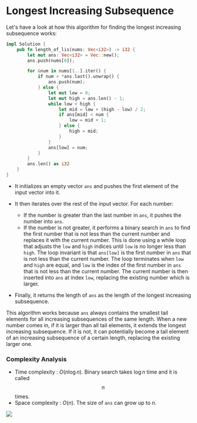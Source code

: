 # Longest Increasing Subsequence

Let's have a look at how this algorithm for finding the longest increasing subsequence works:

```rust
impl Solution {
    pub fn length_of_lis(nums: Vec<i32>) -> i32 {
        let mut ans: Vec<i32> = Vec::new();
        ans.push(nums[0]);

        for &num in nums[1..].iter() {
            if num > *ans.last().unwrap() {
                ans.push(num);
            } else {
                let mut low = 0;
                let mut high = ans.len() - 1;
                while low < high {
                    let mid = low + (high - low) / 2;
                    if ans[mid] < num {
                        low = mid + 1;
                    } else {
                        high = mid;
                    }
                }
                ans[low] = num;
            }
        }
        ans.len() as i32
    }
}
```

* It initializes an empty vector `ans` and pushes the first element of the input vector into it.

* It then iterates over the rest of the input vector. For each number:
   - If the number is greater than the last number in `ans`, it pushes the number into `ans`.
   - If the number is not greater, it performs a binary search in `ans` to find the first number that is not less than the current number and replaces it with the current number. This is done using a while loop that adjusts the `low` and `high` indices until `low` is no longer less than `high`. The loop invariant is that `ans[low]` is the first number in `ans` that is not less than the current number. The loop terminates when `low` and `high` are equal, and `low` is the index of the first number in `ans` that is not less than the current number. The current number is then inserted into `ans` at index `low`, replacing the existing number which is larger.
* Finally, it returns the length of `ans` as the length of the longest increasing subsequence.

This algorithm works because `ans` always contains the smallest tail elements for all increasing subsequences of the same length. When a new number comes in, if it is larger than all tail elements, it extends the longest increasing subsequence. If it is not, it can potentially become a tail element of an increasing subsequence of a certain length, replacing the existing larger one.

### Complexity Analysis

* Time complexity : $O(n \log n)$. Binary search takes $\log n$ time and it is called $$n$$ times.
* Space complexity : $O(n)$. The size of `ans` can grow up to $n$.

![](https://i.imgur.com/koJfK3t.png)
